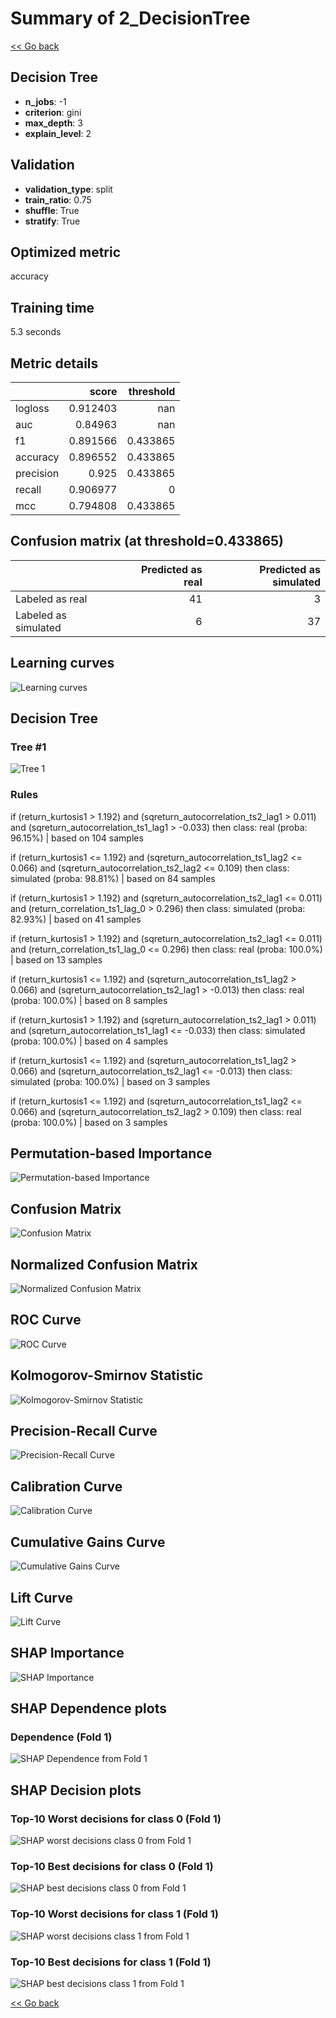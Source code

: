# Summary of 2_DecisionTree

[<< Go back](../README.md)


## Decision Tree
- **n_jobs**: -1
- **criterion**: gini
- **max_depth**: 3
- **explain_level**: 2

## Validation
 - **validation_type**: split
 - **train_ratio**: 0.75
 - **shuffle**: True
 - **stratify**: True

## Optimized metric
accuracy

## Training time

5.3 seconds

## Metric details
|           |    score |   threshold |
|:----------|---------:|------------:|
| logloss   | 0.912403 |  nan        |
| auc       | 0.84963  |  nan        |
| f1        | 0.891566 |    0.433865 |
| accuracy  | 0.896552 |    0.433865 |
| precision | 0.925    |    0.433865 |
| recall    | 0.906977 |    0        |
| mcc       | 0.794808 |    0.433865 |


## Confusion matrix (at threshold=0.433865)
|                      |   Predicted as real |   Predicted as simulated |
|:---------------------|--------------------:|-------------------------:|
| Labeled as real      |                  41 |                        3 |
| Labeled as simulated |                   6 |                       37 |

## Learning curves
![Learning curves](learning_curves.png)

## Decision Tree 

### Tree #1
![Tree 1](learner_fold_0_tree.svg)

### Rules

if (return_kurtosis1 > 1.192) and (sqreturn_autocorrelation_ts2_lag1 > 0.011) and (sqreturn_autocorrelation_ts1_lag1 > -0.033) then class: real (proba: 96.15%) | based on 104 samples

if (return_kurtosis1 <= 1.192) and (sqreturn_autocorrelation_ts1_lag2 <= 0.066) and (sqreturn_autocorrelation_ts2_lag2 <= 0.109) then class: simulated (proba: 98.81%) | based on 84 samples

if (return_kurtosis1 > 1.192) and (sqreturn_autocorrelation_ts2_lag1 <= 0.011) and (return_correlation_ts1_lag_0 > 0.296) then class: simulated (proba: 82.93%) | based on 41 samples

if (return_kurtosis1 > 1.192) and (sqreturn_autocorrelation_ts2_lag1 <= 0.011) and (return_correlation_ts1_lag_0 <= 0.296) then class: real (proba: 100.0%) | based on 13 samples

if (return_kurtosis1 <= 1.192) and (sqreturn_autocorrelation_ts1_lag2 > 0.066) and (sqreturn_autocorrelation_ts2_lag1 > -0.013) then class: real (proba: 100.0%) | based on 8 samples

if (return_kurtosis1 > 1.192) and (sqreturn_autocorrelation_ts2_lag1 > 0.011) and (sqreturn_autocorrelation_ts1_lag1 <= -0.033) then class: simulated (proba: 100.0%) | based on 4 samples

if (return_kurtosis1 <= 1.192) and (sqreturn_autocorrelation_ts1_lag2 > 0.066) and (sqreturn_autocorrelation_ts2_lag1 <= -0.013) then class: simulated (proba: 100.0%) | based on 3 samples

if (return_kurtosis1 <= 1.192) and (sqreturn_autocorrelation_ts1_lag2 <= 0.066) and (sqreturn_autocorrelation_ts2_lag2 > 0.109) then class: real (proba: 100.0%) | based on 3 samples





## Permutation-based Importance
![Permutation-based Importance](permutation_importance.png)
## Confusion Matrix

![Confusion Matrix](confusion_matrix.png)


## Normalized Confusion Matrix

![Normalized Confusion Matrix](confusion_matrix_normalized.png)


## ROC Curve

![ROC Curve](roc_curve.png)


## Kolmogorov-Smirnov Statistic

![Kolmogorov-Smirnov Statistic](ks_statistic.png)


## Precision-Recall Curve

![Precision-Recall Curve](precision_recall_curve.png)


## Calibration Curve

![Calibration Curve](calibration_curve_curve.png)


## Cumulative Gains Curve

![Cumulative Gains Curve](cumulative_gains_curve.png)


## Lift Curve

![Lift Curve](lift_curve.png)



## SHAP Importance
![SHAP Importance](shap_importance.png)

## SHAP Dependence plots

### Dependence (Fold 1)
![SHAP Dependence from Fold 1](learner_fold_0_shap_dependence.png)

## SHAP Decision plots

### Top-10 Worst decisions for class 0 (Fold 1)
![SHAP worst decisions class 0 from Fold 1](learner_fold_0_shap_class_0_worst_decisions.png)
### Top-10 Best decisions for class 0 (Fold 1)
![SHAP best decisions class 0 from Fold 1](learner_fold_0_shap_class_0_best_decisions.png)
### Top-10 Worst decisions for class 1 (Fold 1)
![SHAP worst decisions class 1 from Fold 1](learner_fold_0_shap_class_1_worst_decisions.png)
### Top-10 Best decisions for class 1 (Fold 1)
![SHAP best decisions class 1 from Fold 1](learner_fold_0_shap_class_1_best_decisions.png)

[<< Go back](../README.md)

